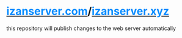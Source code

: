  <h1><a target="_blank" href="https://izanserver.com"><span style="color:rgb(0, 140, 255)">izanserver.com</span></a>/<a target="_blank" href="https://izanserver.xyz"><span style="color:rgb(0, 140, 255)">izanserver.xyz</span></a></h1>
<p>this repository will publish changes to the web server automatically</p>

